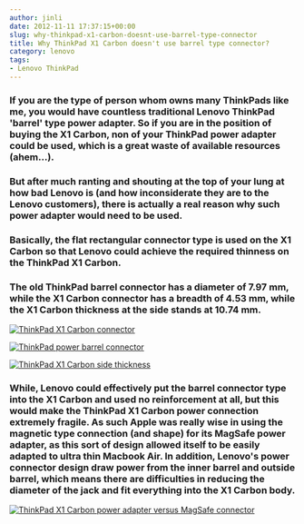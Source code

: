 ```yaml
---
author: jinli
date: 2012-11-11 17:37:15+00:00
slug: why-thinkpad-x1-carbon-doesnt-use-barrel-type-connector
title: Why ThinkPad X1 Carbon doesn't use barrel type connector?
category: lenovo
tags:
- Lenovo ThinkPad
---
```

### If you are the type of person whom owns many ThinkPads like me, you would have countless traditional Lenovo ThinkPad 'barrel' type power adapter. So if you are in the position of buying the X1 Carbon, non of your ThinkPad power adapter could be used, which is a great waste of available resources (ahem...).




### But after much ranting and shouting at the top of your lung at how bad Lenovo is (and how inconsiderate they are to the Lenovo customers), there is actually a real reason why such power adapter would need to be used.




### Basically, the flat rectangular connector type is used on the X1 Carbon so that Lenovo could achieve the required thinness on the ThinkPad X1 Carbon.




### The old ThinkPad barrel connector has a diameter of 7.97 mm, while the X1 Carbon connector has a breadth of 4.53 mm, while the X1 Carbon thickness at the side stands at 10.74 mm.


[![ThinkPad X1 Carbon connector](http://farm9.staticflickr.com/8485/8173871225_be924bdd2e.jpg)](http://www.flickr.com/photos/lead_org/8173871225/)

[![ThinkPad power barrel connector](http://farm9.staticflickr.com/8489/8173870123_cc06fbcd66.jpg)](http://www.flickr.com/photos/lead_org/8173870123/)

[![ThinkPad X1 Carbon side thickness](http://farm9.staticflickr.com/8340/8173882143_0c175d1588.jpg)](http://www.flickr.com/photos/lead_org/8173882143/)


### While, Lenovo could effectively put the barrel connector type into the X1 Carbon and used no reinforcement at all, but this would make the ThinkPad X1 Carbon power connection extremely fragile. As such Apple was really wise in using the magnetic type connection (and shape) for its MagSafe power adapter, as this sort of design allowed itself to be easily adapted to ultra thin Macbook Air. In addition, Lenovo's power connector design draw power from the inner barrel and outside barrel, which means there are difficulties in reducing the diameter of the jack and fit everything into the X1 Carbon body.


[![ThinkPad X1 Carbon power adapter versus MagSafe connector](http://farm9.staticflickr.com/8064/8173941437_cc02f9d4d2.jpg)](http://www.flickr.com/photos/lead_org/8173941437/)

